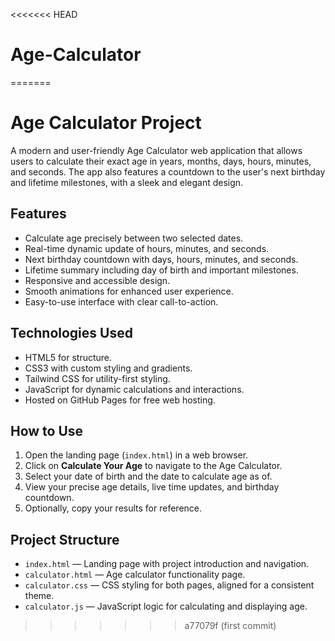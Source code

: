 <<<<<<< HEAD
# Age-Calculator
=======
# Age Calculator Project

A modern and user-friendly Age Calculator web application that allows users to calculate their exact age in years, months, days, hours, minutes, and seconds. The app also features a countdown to the user's next birthday and lifetime milestones, with a sleek and elegant design.

## Features

- Calculate age precisely between two selected dates.
- Real-time dynamic update of hours, minutes, and seconds.
- Next birthday countdown with days, hours, minutes, and seconds.
- Lifetime summary including day of birth and important milestones.
- Responsive and accessible design.
- Smooth animations for enhanced user experience.
- Easy-to-use interface with clear call-to-action.

## Technologies Used

- HTML5 for structure.
- CSS3 with custom styling and gradients.
- Tailwind CSS for utility-first styling.
- JavaScript for dynamic calculations and interactions.
- Hosted on GitHub Pages for free web hosting.

## How to Use

1. Open the landing page (`index.html`) in a web browser.
2. Click on **Calculate Your Age** to navigate to the Age Calculator.
3. Select your date of birth and the date to calculate age as of.
4. View your precise age details, live time updates, and birthday countdown.
5. Optionally, copy your results for reference.

## Project Structure

- `index.html` — Landing page with project introduction and navigation.
- `calculator.html` — Age calculator functionality page.
- `calculator.css` — CSS styling for both pages, aligned for a consistent theme.
- `calculator.js` — JavaScript logic for calculating and displaying age.

>>>>>>> a77079f (first commit)

